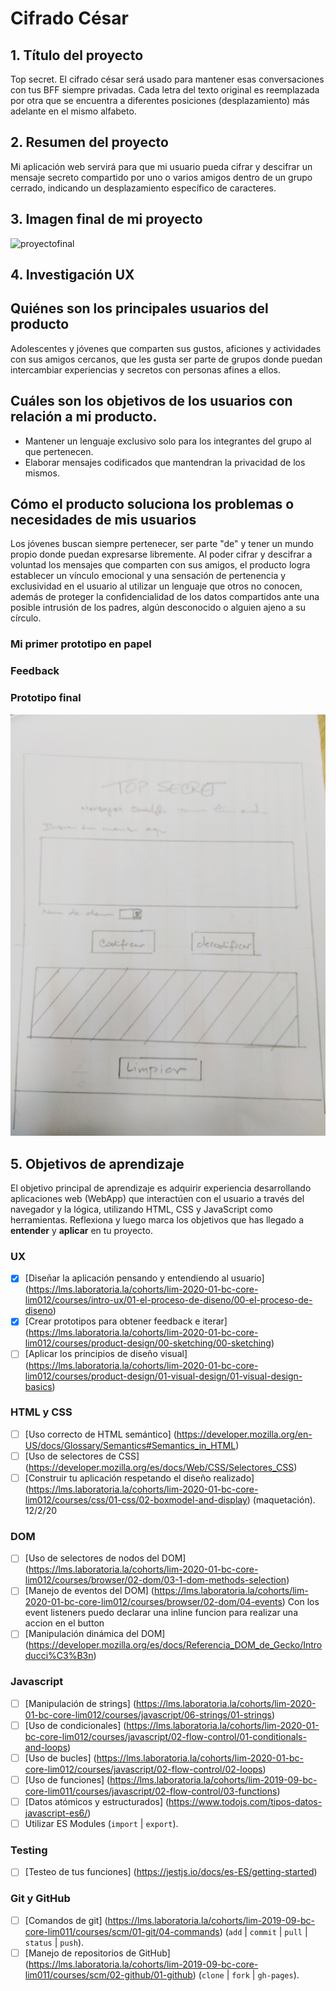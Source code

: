 # Cifrado César

## 1. Título del proyecto

Top secret. El cifrado césar será usado para mantener esas conversaciones con tus BFF siempre privadas.
Cada letra del texto original es reemplazada por otra que se encuentra a diferentes posiciones (desplazamiento) más adelante en el mismo alfabeto.

## 2. Resumen del proyecto

Mi aplicación web servirá para que mi usuario pueda cifrar y descifrar un mensaje secreto compartido por uno o varios amigos dentro de un grupo cerrado, indicando un desplazamiento específico de caracteres.



## 3. Imagen final de mi proyecto

![proyectofinal](fotos/cifrado.jpg)


## 4. Investigación UX


## Quiénes son los principales usuarios del producto

Adolescentes y jóvenes que comparten sus gustos, aficiones y actividades con sus amigos cercanos, que les gusta ser parte de grupos donde puedan intercambiar experiencias y secretos con personas afines a ellos.

## Cuáles son los objetivos de los usuarios con relación a mi producto.

* Mantener un lenguaje exclusivo solo para los integrantes del grupo al que pertenecen.
* Elaborar mensajes codificados que mantendran la privacidad de los mismos.

## Cómo el producto soluciona los problemas o necesidades de mis usuarios

Los jóvenes buscan siempre pertenecer, ser parte "de" y tener un mundo propio donde puedan expresarse libremente. Al poder cifrar y descifrar a voluntad los mensajes que comparten con sus amigos, el producto logra establecer un vínculo emocional y una sensación de pertenencia y exclusividad en el usuario al utilizar un lenguaje que otros no conocen, además de proteger la confidencialidad de los datos compartidos ante una posible intrusión de los padres, algún desconocido o alguien ajeno a su círculo.

### Mi primer prototipo en papel


### Feedback



### Prototipo final

![prototipo](src/fotos/img2.jpg)


## 5. Objetivos de aprendizaje
El objetivo principal de aprendizaje es adquirir experiencia desarrollando
aplicaciones web (WebApp) que interactúen con el usuario a través del navegador
y la lógica, utilizando HTML, CSS y JavaScript como herramientas.
Reflexiona y luego marca los objetivos que has llegado a **entender** y
**aplicar** en tu proyecto.
### UX
* [x] [Diseñar la aplicación pensando y entendiendo al usuario]
(https://lms.laboratoria.la/cohorts/lim-2020-01-bc-core-lim012/courses/intro-ux/01-el-proceso-de-diseno/00-el-proceso-de-diseno)
* [x] [Crear prototipos para obtener feedback e iterar]
(https://lms.laboratoria.la/cohorts/lim-2020-01-bc-core-lim012/courses/product-design/00-sketching/00-sketching)
* [ ] [Aplicar los principios de diseño visual]
(https://lms.laboratoria.la/cohorts/lim-2020-01-bc-core-lim012/courses/product-design/01-visual-design/01-visual-design-basics)
### HTML y CSS
* [ ] [Uso correcto de HTML semántico]
(https://developer.mozilla.org/en-US/docs/Glossary/Semantics#Semantics_in_HTML)
* [ ] [Uso de selectores de CSS]
(https://developer.mozilla.org/es/docs/Web/CSS/Selectores_CSS)
* [ ] [Construir tu aplicación respetando el diseño realizado]
(https://lms.laboratoria.la/cohorts/lim-2020-01-bc-core-lim012/courses/css/01-css/02-boxmodel-and-display) (maquetación).
12/2/20
### DOM
* [ ] [Uso de selectores de nodos del DOM]
(https://lms.laboratoria.la/cohorts/lim-2020-01-bc-core-lim012/courses/browser/02-dom/03-1-dom-methods-selection)
* [ ] [Manejo de eventos del DOM]
(https://lms.laboratoria.la/cohorts/lim-2020-01-bc-core-lim012/courses/browser/02-dom/04-events)
Con los event listeners puedo declarar una inline funcion para realizar una accion en el button
* [ ] [Manipulación dinámica del DOM]
(https://developer.mozilla.org/es/docs/Referencia_DOM_de_Gecko/Introducci%C3%B3n)
### Javascript
* [ ] [Manipulación de strings]
(https://lms.laboratoria.la/cohorts/lim-2020-01-bc-core-lim012/courses/javascript/06-strings/01-strings)
* [ ] [Uso de condicionales]
(https://lms.laboratoria.la/cohorts/lim-2020-01-bc-core-lim012/courses/javascript/02-flow-control/01-conditionals-and-loops)
* [ ] [Uso de bucles]
(https://lms.laboratoria.la/cohorts/lim-2020-01-bc-core-lim012/courses/javascript/02-flow-control/02-loops)
* [ ] [Uso de funciones]
(https://lms.laboratoria.la/cohorts/lim-2019-09-bc-core-lim011/courses/javascript/02-flow-control/03-functions)
* [ ] [Datos atómicos y estructurados]
(https://www.todojs.com/tipos-datos-javascript-es6/)
* [ ] Utilizar ES Modules (`import` | `export`).
### Testing
* [ ] [Testeo de tus funciones]
(https://jestjs.io/docs/es-ES/getting-started)
### Git y GitHub
* [ ] [Comandos de git]
(https://lms.laboratoria.la/cohorts/lim-2019-09-bc-core-lim011/courses/scm/01-git/04-commands)
  (`add` | `commit` | `pull` | `status` | `push`).
* [ ] [Manejo de repositorios de GitHub]
(https://lms.laboratoria.la/cohorts/lim-2019-09-bc-core-lim011/courses/scm/02-github/01-github)  (`clone` | `fork` | `gh-pages`).

